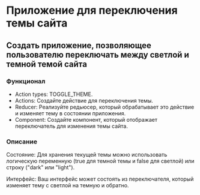# Приложение для переключения темы сайта

## Создать приложение, позволяющее пользователю переключать между светлой и темной темой сайта

### Функционал

- Action types: TOGGLE_THEME.
- Actions: Создайте действие для переключения темы.
- Reducer: Реализуйте редьюсер, который обрабатывает это действие и изменяет тему в состоянии приложения.
- Component: Создайте компонент, который отображает переключатель для изменения темы сайта.

### Описание

Состояние: Для хранения текущей темы можно использовать логическую переменную (true для темной темы и false для светлой) или строку ("dark" или "light").

Интерфейс: Ваш интерфейс может состоять из переключателя, который изменяет тему с светлой на темную и обратно.
